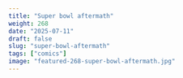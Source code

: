 ```yaml
---
title: "Super bowl aftermath"
weight: 268
date: "2025-07-11"
draft: false
slug: "super-bowl-aftermath"
tags: ["comics"]
image: "featured-268-super-bowl-aftermath.jpg"
---
```

